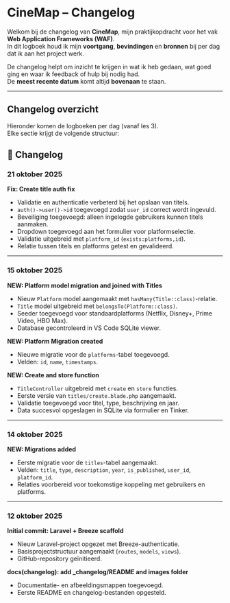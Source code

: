 # CineMap – Changelog

Welkom bij de changelog van **CineMap**, mijn praktijkopdracht voor het vak **Web Application Frameworks (WAF)**.  
In dit logboek houd ik mijn **voortgang**, **bevindingen** en **bronnen** bij per dag dat ik aan het project werk.

De changelog helpt om inzicht te krijgen in wat ik heb gedaan, wat goed ging en waar ik feedback of hulp bij nodig had.  
De **meest recente datum** komt altijd **bovenaan** te staan.

---

## Changelog overzicht

Hieronder komen de logboeken per dag (vanaf les 3).  
Elke sectie krijgt de volgende structuur:

## 📅 Changelog

### **21 oktober 2025**
**Fix: Create title auth fix**  
- Validatie en authenticatie verbeterd bij het opslaan van titels.  
- `auth()->user()->id` toegevoegd zodat `user_id` correct wordt ingevuld.  
- Beveiliging toegevoegd: alleen ingelogde gebruikers kunnen titels aanmaken.  
- Dropdown toegevoegd aan het formulier voor platformselectie.  
- Validatie uitgebreid met `platform_id` (`exists:platforms,id`).  
- Relatie tussen titels en platforms getest en gevalideerd.  

---

### **15 oktober 2025**
**NEW: Platform model migration and joined with Titles**  
- Nieuw `Platform` model aangemaakt met `hasMany(Title::class)`-relatie.  
- `Title` model uitgebreid met `belongsTo(Platform::class)`.  
- Seeder toegevoegd voor standaardplatforms (Netflix, Disney+, Prime Video, HBO Max).  
- Database gecontroleerd in VS Code SQLite viewer.  

**NEW: Platform Migration created**  
- Nieuwe migratie voor de `platforms`-tabel toegevoegd.  
- Velden: `id`, `name`, `timestamps`.  

**NEW: Create and store function**  
- `TitleController` uitgebreid met `create` en `store` functies.  
- Eerste versie van `titles/create.blade.php` aangemaakt.  
- Validatie toegevoegd voor titel, type, beschrijving en jaar.  
- Data succesvol opgeslagen in SQLite via formulier en Tinker.  

---

### **14 oktober 2025**
**NEW: Migrations added**  
- Eerste migratie voor de `titles`-tabel aangemaakt.  
- Velden: `title`, `type`, `description`, `year`, `is_published`, `user_id`, `platform_id`.  
- Relaties voorbereid voor toekomstige koppeling met gebruikers en platforms.  

---

### **12 oktober 2025**
**Initial commit: Laravel + Breeze scaffold**  
- Nieuw Laravel-project opgezet met Breeze-authenticatie.  
- Basisprojectstructuur aangemaakt (`routes`, `models`, `views`).  
- GitHub-repository geïnitieerd.  

**docs(changelog): add _changelog/README and images folder**  
- Documentatie- en afbeeldingsmappen toegevoegd.  
- Eerste README en changelog-bestanden opgesteld.  
